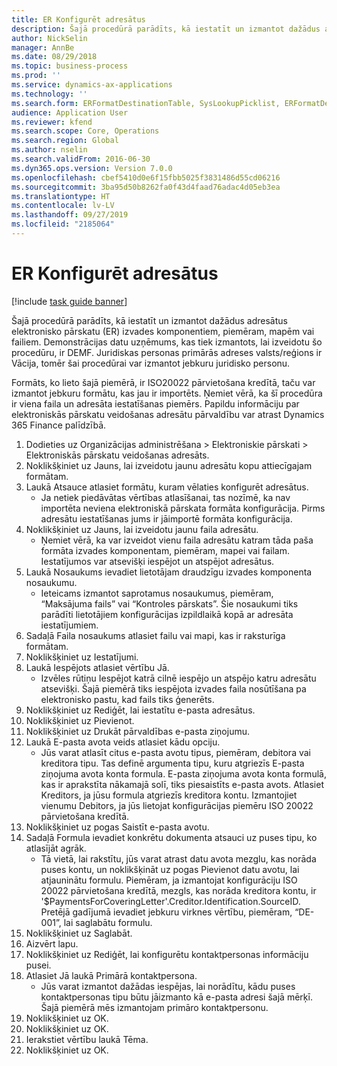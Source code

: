 ```yaml
---
title: ER Konfigurēt adresātus
description: Šajā procedūrā parādīts, kā iestatīt un izmantot dažādus adresātus elektronisko pārskatu (ER) izvades komponentiem, piemēram, mapēm vai failiem.
author: NickSelin
manager: AnnBe
ms.date: 08/29/2018
ms.topic: business-process
ms.prod: ''
ms.service: dynamics-ax-applications
ms.technology: ''
ms.search.form: ERFormatDestinationTable, SysLookupPicklist, ERFormatDestinationSettings, ERFormatDestinationEmailSettings, ERExpressionDesignerFormula, SRSPrintDestinationTokens
audience: Application User
ms.reviewer: kfend
ms.search.scope: Core, Operations
ms.search.region: Global
ms.author: nselin
ms.search.validFrom: 2016-06-30
ms.dyn365.ops.version: Version 7.0.0
ms.openlocfilehash: cbef5410d0e6f15fbb5025f3831486d55cd06216
ms.sourcegitcommit: 3ba95d50b8262fa0f43d4faad76adac4d05eb3ea
ms.translationtype: HT
ms.contentlocale: lv-LV
ms.lasthandoff: 09/27/2019
ms.locfileid: "2185064"
---
```

# <a name="er-configure-destinations"></a>ER Konfigurēt adresātus

[!include [task guide banner](../../includes/task-guide-banner.md)]

Šajā procedūrā parādīts, kā iestatīt un izmantot dažādus adresātus elektronisko pārskatu (ER) izvades komponentiem, piemēram, mapēm vai failiem. Demonstrācijas datu uzņēmums, kas tiek izmantots, lai izveidotu šo procedūru, ir DEMF. Juridiskas personas primārās adreses valsts/reģions ir Vācija, tomēr šai procedūrai var izmantot jebkuru juridisko personu. 

Formāts, ko lieto šajā piemērā, ir ISO20022 pārvietošana kredītā, taču var izmantot jebkuru formātu, kas jau ir importēts. Ņemiet vērā, ka šī procedūra ir viena faila un adresāta iestatīšanas piemērs. Papildu informāciju par elektroniskās pārskatu veidošanas adresātu pārvaldību var atrast Dynamics 365 Finance palīdzībā.

1. Dodieties uz Organizācijas administrēšana > Elektroniskie pārskati > Elektroniskās pārskatu veidošanas adresāts.
2. Noklikšķiniet uz Jauns, lai izveidotu jaunu adresātu kopu attiecīgajam formātam.
3. Laukā Atsauce atlasiet formātu, kuram vēlaties konfigurēt adresātus.
    * Ja netiek piedāvātas vērtības atlasīšanai, tas nozīmē, ka nav importēta neviena elektroniskā pārskata formāta konfigurācija. Pirms adresātu iestatīšanas jums ir jāimportē formāta konfigurācija.  
4. Noklikšķiniet uz Jauns, lai izveidotu jaunu faila adresātu.
    * Ņemiet vērā, ka var izveidot vienu faila adresātu katram tāda paša formāta izvades komponentam, piemēram, mapei vai failam. Iestatījumos var atsevišķi iespējot un atspējot adresātus.  
5. Laukā Nosaukums ievadiet lietotājam draudzīgu izvades komponenta nosaukumu.
    * Ieteicams izmantot saprotamus nosaukumus, piemēram, “Maksājuma fails” vai “Kontroles pārskats”. Šie nosaukumi tiks parādīti lietotājiem konfigurācijas izpildlaikā kopā ar adresāta iestatījumiem.  
6. Sadaļā Faila nosaukums atlasiet failu vai mapi, kas ir raksturīga formātam.
7. Noklikšķiniet uz Iestatījumi.
8. Laukā Iespējots atlasiet vērtību Jā.
    * Izvēles rūtiņu Iespējot katrā cilnē iespējo un atspējo katru adresātu atsevišķi. Šajā piemērā tiks iespējota izvades faila nosūtīšana pa elektronisko pastu, kad fails tiks ģenerēts.  
9. Noklikšķiniet uz Rediģēt, lai iestatītu e-pasta adresātus.
10. Noklikšķiniet uz Pievienot.
11. Noklikšķiniet uz Drukāt pārvaldības e-pasta ziņojumu.
12. Laukā E-pasta avota veids atlasiet kādu opciju.
    * Jūs varat atlasīt citus e-pasta avotu tipus, piemēram, debitora vai kreditora tipu. Tas definē argumenta tipu, kuru atgriezīs E-pasta ziņojuma avota konta formula. E-pasta ziņojuma avota konta formulā, kas ir aprakstīta nākamajā solī, tiks piesaistīts e-pasta avots. Atlasiet Kreditors, ja jūsu formula atgriezīs kreditora kontu. Izmantojiet vienumu Debitors, ja jūs lietojat konfigurācijas piemēru ISO 20022 pārvietošana kredītā.  
13. Noklikšķiniet uz pogas Saistīt e-pasta avotu.
14. Sadaļā Formula ievadiet konkrētu dokumenta atsauci uz puses tipu, ko atlasījāt agrāk.
    * Tā vietā, lai rakstītu, jūs varat atrast datu avota mezglu, kas norāda puses kontu, un noklikšķināt uz pogas Pievienot datu avotu, lai atjauninātu formulu. Piemēram, ja izmantojat konfigurāciju ISO 20022 pārvietošana kredītā, mezgls, kas norāda kreditora kontu, ir '$PaymentsForCoveringLetter'.Creditor.Identification.SourceID. Pretējā gadījumā ievadiet jebkuru virknes vērtību, piemēram, “DE-001”, lai saglabātu formulu.  
15. Noklikšķiniet uz Saglabāt.
16. Aizvērt lapu.
17. Noklikšķiniet uz Rediģēt, lai konfigurētu kontaktpersonas informāciju pusei.
18. Atlasiet Jā laukā Primārā kontaktpersona.
    * Jūs varat izmantot dažādas iespējas, lai norādītu, kādu puses kontaktpersonas tipu būtu jāizmanto kā e-pasta adresi šajā mērķī. Šajā piemērā mēs izmantojam primāro kontaktpersonu.  
19. Noklikšķiniet uz OK.
20. Noklikšķiniet uz OK.
21. Ierakstiet vērtību laukā Tēma.
22. Noklikšķiniet uz OK.


